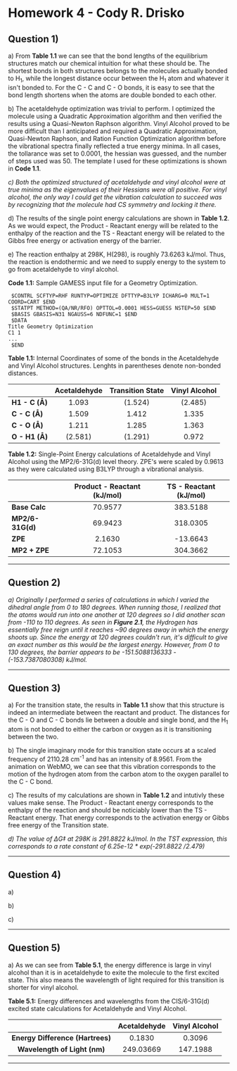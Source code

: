 # Homework 4 - Cody R. Drisko

## Question 1)

a) From **Table 1.1** we can see that the bond lengths of the equilibrium structures match our chemical intuition for what these should be. The shortest bonds in both structures belongs to the molecules actually bonded to H<sub>1</sub>, while the longest distance occur between the H<sub>1</sub> atom and whatever it isn't bonded to. For the C - C and C - O bonds, it is easy to see that the bond length shortens when the atoms are double bonded to each other.

b) The acetaldehyde optimization was trivial to perform. I optimized the molecule using a Quadratic Approximation algorithm and then verified the results using a Quasi-Newton Raphson algorithm. Vinyl Alcohol proved to be more difficult than I anticipated and required a Quadratic Approximation, Quasi-Newton Raphson, and Ration Function Optimization algorithm before the vibrational spectra finally reflected a true energy minima. In all cases, the tollarance was set to 0.0001, the hessian was guessed, and the number of steps used was 50. The template I used for these optimizations is shown in **Code 1.1**.

*c) Both the optimized structured of acetaldehyde and vinyl alcohol were at true minima as the eigenvalues of their Hessians were all positive. For vinyl alcohol, the only way I could get the vibration calculation to succeed was by recognizing that the molecule had CS symmetry and locking it there.*

d) The results of the single point energy calculations are shown in **Table 1.2**. As we would expect, the Product - Reactant energy will be related to the enthalpy of the reaction and the TS - Reactant energy will be related to the Gibbs free energy or activation energy of the barrier.

e) The reaction enthalpy at 298K, H(298), is roughly 73.6263 kJ/mol. Thus, the reaction is endothermic and we need to supply energy to the system to go from acetaldehyde to vinyl alcohol.

**Code 1.1:** Sample GAMESS input file for a Geometry Optimization.

```FORTRAN
 $CONTRL SCFTYP=RHF RUNTYP=OPTIMIZE DFTTYP=B3LYP ICHARG=0 MULT=1 COORD=CART $END
 $STATPT METHOD=(QA/NR/RFO) OPTTOL=0.0001 HESS=GUESS NSTEP=50 $END
 $BASIS GBASIS=N31 NGAUSS=6 NDFUNC=1 $END
 $DATA
Title Geometry Optimization
C1 1 
...
 $END
```

**Table 1.1:** Internal Coordinates of some of the bonds in the Acetaldehyde and Vinyl Alcohol structures. Lenghts in parentheses denote non-bonded distances.

| | **Acetaldehyde** | **Transition State** | **Vinyl Alcohol** |
|:---|:---:|:---:|:---:|
| **H1 - C (&#8491;)** | 1.093   | (1.524) | (2.485) |
| **C - C (&#8491;)**  | 1.509   | 1.412   | 1.335   |
| **C - O (&#8491;)**  | 1.211   | 1.285   | 1.363   |
| **O - H1 (&#8491;)** | (2.581) | (1.291) | 0.972   |

**Table 1.2:** Single-Point Energy calculations of Acetaldehyde and Vinyl Alcohol using the MP2/6-31G(d) level theory. ZPE's were scaled by 0.9613 as they were calculated using B3LYP through a vibrational analysis.

| | **Product - Reactant (kJ/mol)** | **TS - Reactant (kJ/mol)** |
|:---|:---:|:---:|
| **Base Calc**    | 70.9577 | 383.5188 |
| **MP2/6-31G(d)** | 69.9423 | 318.0305 |
| **ZPE**          |  2.1630 | -13.6643 |
| **MP2 + ZPE**    | 72.1053 | 304.3662 |

---

<div style="page-break-after: always;"></div>

## Question 2)

*a) Originally I performed a series of calculations in which I varied the dihedral angle from 0 to 180 degrees. When running those, I realized that the atoms would run into one another at 120 degrees so I did another scan from -110 to 110 degrees. As seen in **Figure 2.1**, the Hydrogen has essentially free reign until it reaches ~90 degrees away in which the energy shoots up. Since the energy at 120 degrees couldn't run, it's difficult to give an exact number as this would be the largest energy. However, from 0 to 130 degrees, the barrier appears to be -151.5088136333 - (-153.7387080308) kJ/mol.*

---

<div style="page-break-after: always;"></div>

## Question 3)

a) For the transition state, the results in **Table 1.1** show that this structure is indeed an intermediate between the reactant and product. The distances for the C - O and C - C bonds lie between a double and single bond, and the H<sub>1</sub> atom is not bonded to either the carbon or oxygen as it is transitioning between the two.

b) The single imaginary mode for this transition state occurs at a scaled frequency of 2110.28 cm<sup>-1</sup> and has an intensity of 8.9561. From the animation on WebMO, we can see that this vibration corresponds to the motion of the hydrogen atom from the carbon atom to the oxygen parallel to the C - C bond.

c) The results of my calculations are shown in **Table 1.2** and intutivly these values make sense. The Product - Reactant energy corresponds to the enthalpy of the reaction and should be noticiably lower than the TS - Reactant energy. That energy corresponds to the activation energy or Gibbs free energy of the Transition state.

*d) The value of &#x394;G&#8225; at 298K is 291.8822 kJ/mol. In the TST expression, this corresponds to a rate constant of 6.25e-12 * exp(-291.8822 /2.479)*

---

<div style="page-break-after: always;"></div>

## Question 4)

a)

b)

c)

---

<div style="page-break-after: always;"></div>

## Question 5)

a) As we can see from **Table 5.1**, the energy difference is large in vinyl alcohol than it is in acetaldehyde to exite the molecule to the first excited state. This also means the wavelength of light required for this transition is shorter for vinyl alcohol. 

**Table 5.1:** Energy differences and wavelengths from the CIS/6-31G(d) excited state calculations for Acetaldehyde and Vinyl Alcohol. 

| | **Acetaldehyde** | **Vinyl Alcohol** |
|:---:|:---:|:---:|
| **Energy Difference (Hartrees)** | 0.1830 | 0.3096 |
| **Wavelength of Light (nm)**     | 249.03669 | 147.1988 |

---
